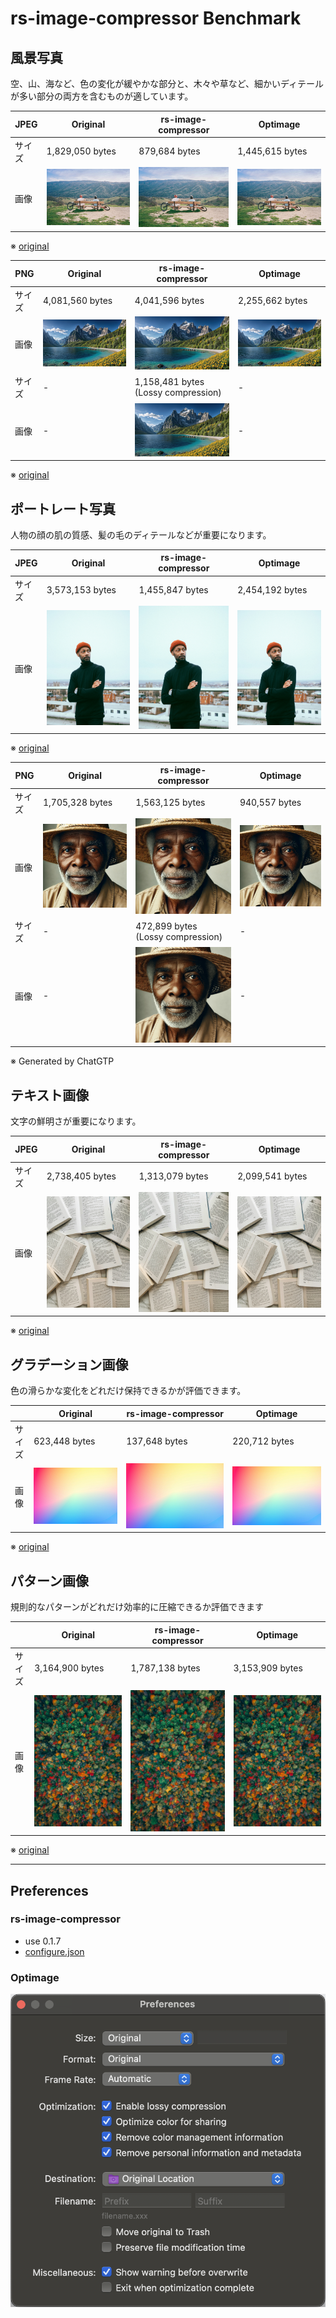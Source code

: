 # rs-image-compressor Benchmark

## 風景写真

空、山、海など、色の変化が緩やかな部分と、木々や草など、細かいディテールが多い部分の両方を含むものが適しています。

| JPEG | Original                    | rs-image-compressor                    | Optimage                    |
|------|-----------------------------|----------------------------------------|-----------------------------|
| サイズ  | 1,829,050 bytes             | 879,684 bytes                          | 1,445,615 bytes             |
| 画像   | ![](images/original/01.jpg) | ![](images/rs-image-compressor/01.jpg) | ![](images/optimage/01.jpg) |

※ [original](https://unsplash.com/ja/写真/2人のサイクリストが風光明媚な景色を眺めることができます-KxXdo-k1cjE)

| PNG | Original                    | rs-image-compressor                          | Optimage                    |
|-----|-----------------------------|----------------------------------------------|-----------------------------|
| サイズ | 4,081,560 bytes             | 4,041,596 bytes                              | 2,255,662 bytes             |
| 画像  | ![](images/original/01.png) | ![](images/rs-image-compressor/01.png)       | ![](images/optimage/01.png) |
| サイズ | -                           | 1,158,481 bytes<br/>(Lossy compression)      | -                           |
| 画像  | -                           | ![](images/rs-image-compressor/01-lossy.png) | -                           |

※ [original](https://pixabay.com/illustrations/mountain-nature-sky-forest-lake-8595014/)

## ポートレート写真

人物の顔の肌の質感、髪の毛のディテールなどが重要になります。

| JPEG | Original                    | rs-image-compressor                    | Optimage                    |
|------|-----------------------------|----------------------------------------|-----------------------------|
| サイズ  | 3,573,153 bytes             | 1,455,847 bytes                        | 2,454,192 bytes             |
| 画像   | ![](images/original/02.jpg) | ![](images/rs-image-compressor/02.jpg) | ![](images/optimage/02.jpg) |

※ [original](https://unsplash.com/ja/写真/バルコニーの近くに立つ男性-5aGUyCW_PJw)

| PNG | Original                    | rs-image-compressor                          | Optimage                    |
|-----|-----------------------------|----------------------------------------------|-----------------------------|
| サイズ | 1,705,328 bytes             | 1,563,125 bytes                              | 940,557 bytes               |
| 画像  | ![](images/original/02.png) | ![](images/rs-image-compressor/02.png)       | ![](images/optimage/02.png) |
| サイズ | -                           | 472,899 bytes<br/>(Lossy compression)        | -                           |
| 画像  | -                           | ![](images/rs-image-compressor/02-lossy.png) | -                           |

※ Generated by ChatGTP

## テキスト画像

文字の鮮明さが重要になります。

| JPEG | Original                    | rs-image-compressor                    | Optimage                    |
|------|-----------------------------|----------------------------------------|-----------------------------|
| サイズ  | 2,738,405 bytes             | 1,313,079 bytes                        | 2,099,541 bytes             |
| 画像   | ![](images/original/03.jpg) | ![](images/rs-image-compressor/03.jpg) | ![](images/optimage/03.jpg) |

※ [original](https://unsplash.com/ja/写真/白いテーブルに白いプリンター用紙-gETBUi_oRgQ)

## グラデーション画像

色の滑らかな変化をどれだけ保持できるかが評価できます。

|     | Original                    | rs-image-compressor                    | Optimage                    |
|-----|-----------------------------|----------------------------------------|-----------------------------|
| サイズ | 623,448 bytes               | 137,648 bytes                          | 220,712 bytes               |
| 画像  | ![](images/original/04.jpg) | ![](images/rs-image-compressor/04.jpg) | ![](images/optimage/04.jpg) |

※ [original](https://unsplash.com/ja/写真/青と白の抽象画-J6LMHbdW1k8)

## パターン画像

規則的なパターンがどれだけ効率的に圧縮できるか評価できます

|     | Original                    | rs-image-compressor                    | Optimage                    |
|-----|-----------------------------|----------------------------------------|-----------------------------|
| サイズ | 3,164,900 bytes             | 1,787,138 bytes                        | 3,153,909 bytes             |
| 画像  | ![](images/original/05.jpg) | ![](images/rs-image-compressor/05.jpg) | ![](images/optimage/05.jpg) |

※ [original](https://unsplash.com/ja/写真/たくさんの木々のある森の空撮-MUtNG8GurSQ)

---

## Preferences

### rs-image-compressor

* use 0.1.7
* [configure.json](images/rs-image-compressor/configure.json)

### Optimage

![](images/optimage/preference.png)
